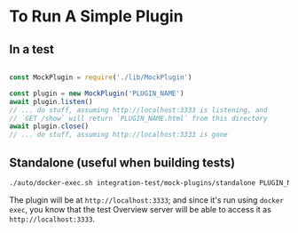 To Run A Simple Plugin
======================

In a test
---------

```javascript

const MockPlugin = require('./lib/MockPlugin')

const plugin = new MockPlugin('PLUGIN_NAME')
await plugin.listen()
// ... do stuff, assuming http://localhost:3333 is listening, and
// `GET /show` will return `PLUGIN_NAME.html` from this directory
await plugin.close()
// ... do stuff, assuming http://localhost:3333 is gone
```

Standalone (useful when building tests)
---------------------------------------

```sh
./auto/docker-exec.sh integration-test/mock-plugins/standalone PLUGIN_NAME
```

The plugin will be at `http://localhost:3333`; and since it's run using
`docker exec`, you know that the test Overview server will be able to
access it as `http://localhost:3333`.
